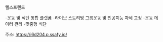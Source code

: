 헬스프렌드

-운동 및 식단 통합 플랫폼
-라이브 스트리밍 그룹운동 및 인공지능 자세 교정
-운동 데이터 관리
-맞춤형 식단

주소: 
https://i6d204.p.ssafy.io/
